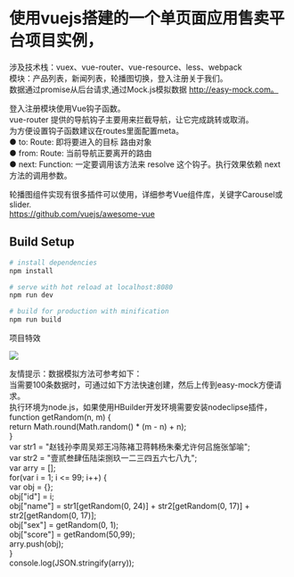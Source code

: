 # 使用vuejs搭建的一个单页面应用售卖平台项目实例，
涉及技术栈：vuex、vue-router、vue-resource、less、webpack  </br>
模块：产品列表，新闻列表，轮播图切换，登入注册关于我们。</br>
数据通过promise从后台请求,通过Mock.js模拟数据 http://easy-mock.com。</br>

登入注册模块使用Vue钩子函数。</br>
  vue-router 提供的导航钩子主要用来拦截导航，让它完成跳转或取消。</br>
  为方便设置钩子函数建议在routes里面配置meta。</br>
  ● to: Route: 即将要进入的目标 路由对象</br>
  ● from: Route: 当前导航正要离开的路由</br>
  ● next: Function: 一定要调用该方法来 resolve 这个钩子。执行效果依赖 next 方法的调用参数。</br>

轮播图组件实现有很多插件可以使用，详细参考Vue组件库，关键字Carousel或slider.</br>
https://github.com/vuejs/awesome-vue</br>

## Build Setup

``` bash
# install dependencies
npm install

# serve with hot reload at localhost:8080
npm run dev

# build for production with minification
npm run build
```
项目特效

![](https://i.ooxx.ooo/2017/10/11/104a8a2c0c43d33924eef60f0ddfc521.gif) </br>

友情提示：数据模拟方法可参考如下：</br>
当需要100条数据时，可通过如下方法快速创建，然后上传到easy-mock方便请求。</br>
执行环境为node.js，如果使用HBuilder开发环境需要安装nodeclipse插件，</br>
function getRandom(n, m) {</br>
	return Math.round(Math.random() * (m - n) + n);</br>
}</br>
var str1 = "赵钱孙李周吴郑王冯陈褚卫蒋韩杨朱秦尤许何吕施张邹喻";</br>
var str2 = "壹贰叁肆伍陆柒捌玖一二三四五六七八九";</br>
var arry = [];</br>
for(var i = 1; i <= 99; i++) {</br>
	var obj = {};</br>
	obj["id"] = i;</br>
	obj["name"] = str1[getRandom(0, 24)] + str2[getRandom(0, 17)] + str2[getRandom(0, 17)];</br>
	obj["sex"] = getRandom(0, 1);</br>
	obj["score"] = getRandom(50,99);</br>
	arry.push(obj);</br>
}</br>
console.log(JSON.stringify(arry));</br>
